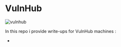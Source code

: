 # VulnHub
![vulnhub](https://github.com/Git-K3rnel/VulnHub/assets/127470407/a290a18e-609c-4211-9ad1-d9701c7e8591)

In this repo i provide write-ups for VulnHub machines : 

- 
